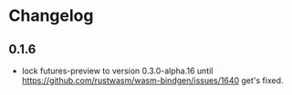 # Changelog

## 0.1.6

- lock futures-preview to version 0.3.0-alpha.16 until https://github.com/rustwasm/wasm-bindgen/issues/1640 get's fixed.
